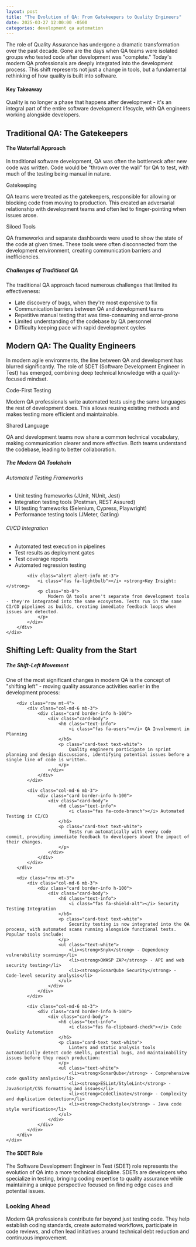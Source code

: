 ```yaml
---
layout: post
title: "The Evolution of QA: From Gatekeepers to Quality Engineers"
date: 2025-03-27 12:00:00 -0500
categories: development qa automation
---
```


<div class="text-center mb-4">
    <i class="fas fa-bug fa-2x text-danger"></i>
    <i class="fas fa-arrow-right fa-2x mx-3 text-warning"></i>
    <i class="fas fa-code-branch fa-2x text-success"></i>
</div>

<div class="lead mb-4">
    <p>
        The role of Quality Assurance has undergone a dramatic transformation over the past decade. Gone are the days when QA teams were isolated groups who tested code after development was "complete." Today's modern QA professionals are deeply integrated into the development process. This shift represents not just a change in tools, but a fundamental rethinking of how quality is built into software.
    </p>
</div>

<!--more-->

<div class="card mb-4 border-info">
    <div class="card-body">
        <h4 class="card-title">
            <i class="fas fa-lightbulb"></i> Key Takeaway
        </h4>
        <p class="card-text">
            Quality is no longer a phase that happens after development - it's an integral part of the entire software development lifecycle, with QA engineers working alongside developers.
        </p>
    </div>
</div>

<h2><i class="fas fa-history"></i> Traditional QA: The Gatekeepers</h2>

<div class="alert alert-warning" role="alert">
    <h4 class="alert-heading">
        <i class="fas fa-exclamation-circle"></i> The Waterfall Approach
    </h4>
    <p>
        In traditional software development, QA was often the bottleneck after new code was written. Code would be "thrown over the wall" for QA to test, with much of the testing being manual in nature.
    </p>
</div>

<div class="row mb-4">
    <div class="col-md-6">
        <div class="card h-100">
            <div class="card-header bg-danger text-white">
                <i class="fas fa-stop-circle"></i> Gatekeeping
            </div>
            <div class="card-body">
                <p class="card-text">
                    QA teams were treated as the gatekeepers, responsible for allowing or blocking code from moving to production. This created an adversarial relationship with development teams and often led to finger-pointing when issues arose.
                </p>
            </div>
        </div>
    </div>
    <div class="col-md-6">
        <div class="card h-100">
            <div class="card-header bg-danger text-white">
                <i class="fas fa-tools"></i> Siloed Tools
            </div>
            <div class="card-body">
                <p class="card-text">
                    QA frameworks and separate dashboards were used to show the state of the code at given times. These tools were often disconnected from the development environment, creating communication barriers and inefficiencies.
                </p>
            </div>
        </div>
    </div>
</div>

<div class="card border-danger mb-4">
    <div class="card-header bg-danger">
        <h5 class="mb-0 text-white">
            <i class="fas fa-exclamation-triangle text-white"></i> Challenges of Traditional QA
        </h5>
    </div>
    <div class="card-body">
        <p class="card-text">
            The traditional QA approach faced numerous challenges that limited its effectiveness:
        </p>
        <ul>
            <li>Late discovery of bugs, when they're most expensive to fix</li>
            <li>Communication barriers between QA and development teams</li>
            <li>Repetitive manual testing that was time-consuming and error-prone</li>
            <li>Limited understanding of the codebase by QA personnel</li>
            <li>Difficulty keeping pace with rapid development cycles</li>
        </ul>
    </div>
</div>

<h2><i class="fas fa-rocket"></i> Modern QA: The Quality Engineers</h2>

<div class="alert alert-info" role="alert">
    <p>
        In modern agile environments, the line between QA and development has blurred significantly. The role of SDET (Software Development Engineer in Test) has emerged, combining deep technical knowledge with a quality-focused mindset.
    </p>
</div>

<div class="row mb-4">
    <div class="col-md-6">
        <div class="card h-100">
            <div class="card-header bg-success text-white">
                <i class="fas fa-code"></i> Code-First Testing
            </div>
            <div class="card-body">
                <p class="card-text">
                    Modern QA professionals write automated tests using the same languages the rest of development does. This allows reusing existing methods and makes testing more efficient and maintainable.
                </p>
            </div>
        </div>
    </div>
    <div class="col-md-6">
        <div class="card h-100">
            <div class="card-header bg-success text-white">
                <i class="fas fa-comments"></i> Shared Language
            </div>
            <div class="card-body">
                <p class="card-text">
                    QA and development teams now share a common technical vocabulary, making communication clearer and more effective. Both teams understand the codebase, leading to better collaboration.
                </p>
            </div>
        </div>
    </div>
</div>

<div class="col-12 mt-4 mb-4">
    <div class="card">
        <div class="card-header bg-primary text-white">
            <h5 class="mb-0">
                <i class="fas fa-cogs"></i> The Modern QA Toolchain
            </h5>
        </div>
        <div class="card-body">
            <div class="row">
                <div class="col-md-6">
                    <h6><i class="fas fa-check-circle"></i> Automated Testing Frameworks</h6>
                    <ul class="list-unstyled">
                        <li><i class="fas fa-angle-right text-primary mr-2"></i> Unit testing frameworks (JUnit, NUnit, Jest)</li>
                        <li><i class="fas fa-angle-right text-primary mr-2"></i> Integration testing tools (Postman, REST Assured)</li>
                        <li><i class="fas fa-angle-right text-primary mr-2"></i> UI testing frameworks (Selenium, Cypress, Playwright)</li>
                        <li><i class="fas fa-angle-right text-primary mr-2"></i> Performance testing tools (JMeter, Gatling)</li>
                    </ul>
                </div>
                <div class="col-md-6">
                    <h6><i class="fas fa-server"></i> CI/CD Integration</h6>
                    <ul class="list-unstyled">
                        <li><i class="fas fa-angle-right text-secondary mr-2"></i> Automated test execution in pipelines</li>
                        <li><i class="fas fa-angle-right text-secondary mr-2"></i> Test results as deployment gates</li>
                        <li><i class="fas fa-angle-right text-secondary mr-2"></i> Test coverage reports</li>
                        <li><i class="fas fa-angle-right text-secondary mr-2"></i> Automated regression testing</li>
                    </ul>
                </div>
            </div>
            
            <div class="alert alert-info mt-3">
                <i class="fas fa-lightbulb"></i> <strong>Key Insight:</strong>
                <p class="mb-0">
                    Modern QA tools aren't separate from development tools - they're integrated into the same ecosystem. Tests run in the same CI/CD pipelines as builds, creating immediate feedback loops when issues are detected.
                </p>
            </div>
        </div>
    </div>
</div>

<h2><i class="fas fa-balance-scale"></i> Shifting Left: Quality from the Start</h2>

<div class="card border-success mb-4">
    <div class="card-header bg-success text-white">
        <h5 class="mb-0">
            <i class="fas fa-arrow-left text-white"></i> The Shift-Left Movement
        </h5>
    </div>
    <div class="card-body">
        <p class="card-text">
            One of the most significant changes in modern QA is the concept of "shifting left" - moving quality assurance activities earlier in the development process:
        </p>
        
        <div class="row mt-4">
            <div class="col-md-6 mb-3">
                <div class="card border-info h-100">
                    <div class="card-body">
                        <h6 class="text-info">
                            <i class="fas fa-users"></i> QA Involvement in Planning
                        </h6>
                        <p class="card-text text-white">
                            Quality engineers participate in sprint planning and design discussions, identifying potential issues before a single line of code is written.
                        </p>
                    </div>
                </div>
            </div>
            
            <div class="col-md-6 mb-3">
                <div class="card border-info h-100">
                    <div class="card-body">
                        <h6 class="text-info">
                            <i class="fas fa-code-branch"></i> Automated Testing in CI/CD
                        </h6>
                        <p class="card-text text-white">
                            Tests run automatically with every code commit, providing immediate feedback to developers about the impact of their changes.
                        </p>
                    </div>
                </div>
            </div>
        </div>
        
        <div class="row mt-3">
            <div class="col-md-6 mb-3">
                <div class="card border-info h-100">
                    <div class="card-body">
                        <h6 class="text-info">
                            <i class="fas fa-shield-alt"></i> Security Testing Integration
                        </h6>
                        <p class="card-text text-white">
                            Security testing is now integrated into the QA process, with automated scans running alongside functional tests. Popular tools include:
                        </p>
                        <ul class="text-white">
                            <li><strong>Snyk</strong> - Dependency vulnerability scanning</li>
                            <li><strong>OWASP ZAP</strong> - API and web security testing</li>
                            <li><strong>SonarQube Security</strong> - Code-level security analysis</li>
                        </ul>
                    </div>
                </div>
            </div>
            
            <div class="col-md-6 mb-3">
                <div class="card border-info h-100">
                    <div class="card-body">
                        <h6 class="text-info">
                            <i class="fas fa-clipboard-check"></i> Code Quality Automation
                        </h6>
                        <p class="card-text text-white">
                            Linters and static analysis tools automatically detect code smells, potential bugs, and maintainability issues before they reach production:
                        </p>
                        <ul class="text-white">
                            <li><strong>SonarQube</strong> - Comprehensive code quality analysis</li>
                            <li><strong>ESLint/StyleLint</strong> - JavaScript/CSS formatting and issues</li>
                            <li><strong>CodeClimate</strong> - Complexity and duplication detection</li>
                            <li><strong>Checkstyle</strong> - Java code style verification</li>
                        </ul>
                    </div>
                </div>
            </div>
        </div>
    </div>
</div>

<div class="alert alert-success" role="alert">
    <h4 class="alert-heading">
        <i class="fas fa-award"></i> The SDET Role
    </h4>
    <p>
        The Software Development Engineer in Test (SDET) role represents the evolution of QA into a more technical discipline. SDETs are developers who specialize in testing, bringing coding expertise to quality assurance while maintaining a unique perspective focused on finding edge cases and potential issues.
    </p>
</div>

<div class="card border-primary conclusion-card mb-4">
    <div class="card-body text-center">
        <h3 class="card-title">
            <i class="fas fa-forward"></i> Looking Ahead
        </h3>
        <p class="card-text lead">
					Modern QA professionals contribute far beyond just testing code. They help establish coding standards, create automated workflows, participate in code reviews, and often lead initiatives around technical debt reduction and continuous improvement.
        </p>
    </div>
</div>